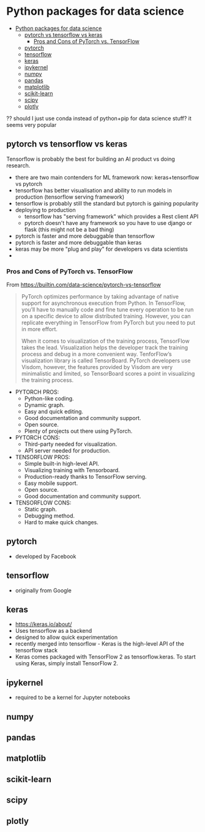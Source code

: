 # Python packages for data science

- [Python packages for data science](#python-packages-for-data-science)
  - [pytorch vs tensorflow vs keras](#pytorch-vs-tensorflow-vs-keras)
    - [Pros and Cons of PyTorch vs. TensorFlow](#pros-and-cons-of-pytorch-vs-tensorflow)
  - [pytorch](#pytorch)
  - [tensorflow](#tensorflow)
  - [keras](#keras)
  - [ipykernel](#ipykernel)
  - [numpy](#numpy)
  - [pandas](#pandas)
  - [matplotlib](#matplotlib)
  - [scikit-learn](#scikit-learn)
  - [scipy](#scipy)
  - [plotly](#plotly)

?? should I just use conda instead of python+pip for data science stuff? it seems very popular

## pytorch vs tensorflow vs keras

Tensorflow is probably the best for building an AI product vs doing research.

-   there are two main contenders for ML framework now: keras+tensorflow vs pytorch
-   tensorflow has better visualisation and ability to run models in production (tensorflow serving framework)
-   tensorflow is probably still the standard but pytorch is gaining popularity
-   deploying to production
    -   tensorflow has "serving framework" which provides a Rest client API
    -   pytorch doesn't have any framework so you have to use django or flask (this might not be a bad thing)
-   pytorch is faster and more debuggable than tensorflow
-   pytorch is faster and more debuggable than keras
-   keras may be more "plug and play" for developers vs data scientists
-

### Pros and Cons of PyTorch vs. TensorFlow

From https://builtin.com/data-science/pytorch-vs-tensorflow

> PyTorch optimizes performance by taking advantage of native support for
> asynchronous execution from Python. In TensorFlow, you’ll have to manually code
> and fine tune every operation to be run on a specific device to allow
> distributed training. However, you can replicate everything in TensorFlow from
> PyTorch but you need to put in more effort.
>
> When it comes to visualization of the training process, TensorFlow takes the
> lead. Visualization helps the developer track the training process and debug in
> a more convenient way. TenforFlow’s visualization library is called TensorBoard.
> PyTorch developers use Visdom, however, the features provided by Visdom are very
> minimalistic and limited, so TensorBoard scores a point in visualizing the
> training process.

-   PYTORCH PROS:
    -   Python-like coding.
    -   Dynamic graph.
    -   Easy and quick editing.
    -   Good documentation and community support.
    -   Open source.
    -   Plenty of projects out there using PyTorch.
-   PYTORCH CONS:
    -   Third-party needed for visualization.
    -   API server needed for production.
-   TENSORFLOW PROS:
    -   Simple built-in high-level API.
    -   Visualizing training with Tensorboard.
    -   Production-ready thanks to TensorFlow serving.
    -   Easy mobile support.
    -   Open source.
    -   Good documentation and community support.
-   TENSORFLOW CONS:
    -   Static graph.
    -   Debugging method.
    -   Hard to make quick changes.

## pytorch

-   developed by Facebook

## tensorflow

- originally from Google

## keras

- https://keras.io/about/
- Uses tensorflow as a backend
- designed to allow quick experimentation
- recently merged into tensorflow - Keras is the high-level API of the tensorflow stack
- Keras comes packaged with TensorFlow 2 as tensorflow.keras. To start using Keras, simply install TensorFlow 2.

## ipykernel

-   required to be a kernel for Jupyter notebooks

## numpy

## pandas

## matplotlib

## scikit-learn

## scipy

## plotly

